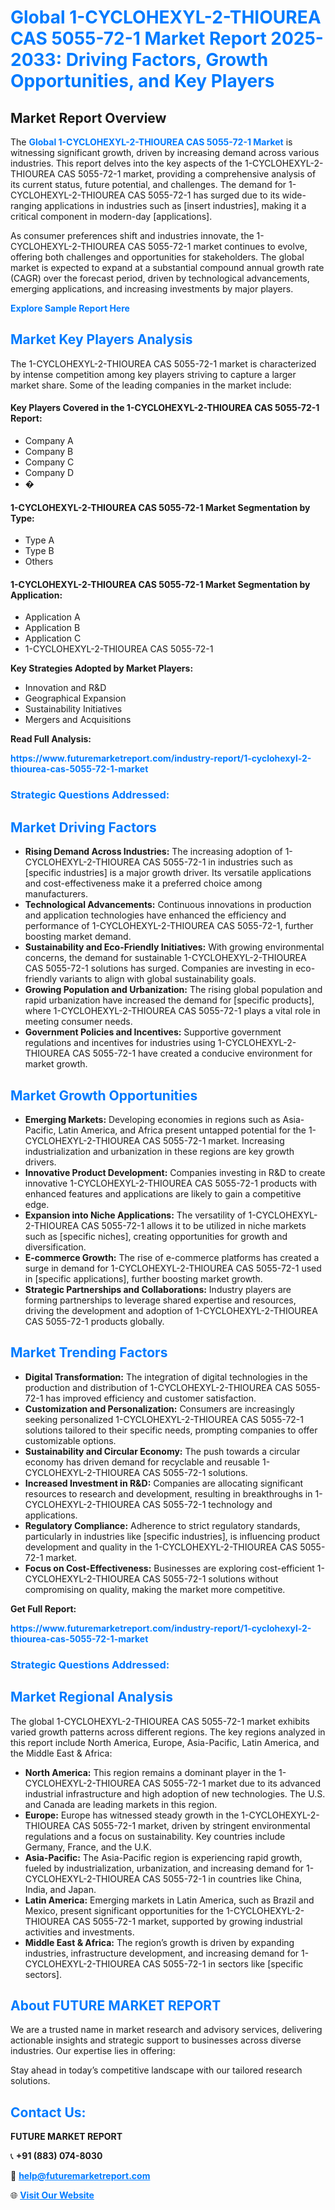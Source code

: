 <h1 style="color: #007BFF;">Global 1-CYCLOHEXYL-2-THIOUREA CAS 5055-72-1 Market Report 2025-2033: Driving Factors, Growth Opportunities, and Key Players</h1>

<section id="overview">
<h2>Market Report Overview</h2>
<p>The <a href="https://www.futuremarketreport.com/industry-report/1-cyclohexyl-2-thiourea-cas-5055-72-1-market" style="color: #007BFF; text-decoration: none;"><strong>Global 1-CYCLOHEXYL-2-THIOUREA CAS 5055-72-1 Market</strong></a> is witnessing significant growth, driven by increasing demand across various industries. This report delves into the key aspects of the 1-CYCLOHEXYL-2-THIOUREA CAS 5055-72-1 market, providing a comprehensive analysis of its current status, future potential, and challenges. The demand for 1-CYCLOHEXYL-2-THIOUREA CAS 5055-72-1 has surged due to its wide-ranging applications in industries such as [insert industries], making it a critical component in modern-day [applications].</p>
<p>As consumer preferences shift and industries innovate, the 1-CYCLOHEXYL-2-THIOUREA CAS 5055-72-1 market continues to evolve, offering both challenges and opportunities for stakeholders. The global market is expected to expand at a substantial compound annual growth rate (CAGR) over the forecast period, driven by technological advancements, emerging applications, and increasing investments by major players.</p>
</section>

<section id="overview">
<p><a href="https://www.futuremarketreport.com/request-sample/reportId=112499" style="color: #007BFF; text-decoration: none;"><strong>Explore Sample Report Here</strong></a></p>
</section>

<section id="key-players">
<h2 style="color: #007BFF;">Market Key Players Analysis</h2>
<p>The 1-CYCLOHEXYL-2-THIOUREA CAS 5055-72-1 market is characterized by intense competition among key players striving to capture a larger market share. Some of the leading companies in the market include:</p>
<h4>Key Players Covered in the 1-CYCLOHEXYL-2-THIOUREA CAS 5055-72-1 Report:</h4>
<ul><li>Company A</li><li>Company B</li><li>Company C</li><li>Company D</li><li>�</li></ul>
<h4>1-CYCLOHEXYL-2-THIOUREA CAS 5055-72-1 Market Segmentation by Type:</h4>
<ul><li>Type A</li><li>Type B</li><li>Others</li></ul>

<h4>1-CYCLOHEXYL-2-THIOUREA CAS 5055-72-1 Market Segmentation by Application:</h4>
<ul><li>Application A</li><li>Application B</li><li>Application C</li><li>1-CYCLOHEXYL-2-THIOUREA CAS 5055-72-1</li></ul>
<p><strong>Key Strategies Adopted by Market Players:</strong></p>
<ul>
<li>Innovation and R&D</li>
<li>Geographical Expansion</li>
<li>Sustainability Initiatives</li>
<li>Mergers and Acquisitions</li>
</ul>
</section>

<section>
<p><strong>Read Full Analysis: </strong></p><a href="https://www.futuremarketreport.com/industry-report/1-cyclohexyl-2-thiourea-cas-5055-72-1-market" style="color: #007BFF; text-decoration: none;"><strong>https://www.futuremarketreport.com/industry-report/1-cyclohexyl-2-thiourea-cas-5055-72-1-market</strong></a>
<h3 style="color: #007BFF;">Strategic Questions Addressed:</h3>
</section>

<section id="driving-factors">
<h2 style="color: #007BFF;">Market Driving Factors</h2>
<ul>
<li><strong>Rising Demand Across Industries:</strong> The increasing adoption of 1-CYCLOHEXYL-2-THIOUREA CAS 5055-72-1 in industries such as [specific industries] is a major growth driver. Its versatile applications and cost-effectiveness make it a preferred choice among manufacturers.</li>
<li><strong>Technological Advancements:</strong> Continuous innovations in production and application technologies have enhanced the efficiency and performance of 1-CYCLOHEXYL-2-THIOUREA CAS 5055-72-1, further boosting market demand.</li>
<li><strong>Sustainability and Eco-Friendly Initiatives:</strong> With growing environmental concerns, the demand for sustainable 1-CYCLOHEXYL-2-THIOUREA CAS 5055-72-1 solutions has surged. Companies are investing in eco-friendly variants to align with global sustainability goals.</li>
<li><strong>Growing Population and Urbanization:</strong> The rising global population and rapid urbanization have increased the demand for [specific products], where 1-CYCLOHEXYL-2-THIOUREA CAS 5055-72-1 plays a vital role in meeting consumer needs.</li>
<li><strong>Government Policies and Incentives:</strong> Supportive government regulations and incentives for industries using 1-CYCLOHEXYL-2-THIOUREA CAS 5055-72-1 have created a conducive environment for market growth.</li>
</ul>
</section>

<section id="growth-opportunities">
<h2 style="color: #007BFF;">Market Growth Opportunities</h2>
<ul>
<li><strong>Emerging Markets:</strong> Developing economies in regions such as Asia-Pacific, Latin America, and Africa present untapped potential for the 1-CYCLOHEXYL-2-THIOUREA CAS 5055-72-1 market. Increasing industrialization and urbanization in these regions are key growth drivers.</li>
<li><strong>Innovative Product Development:</strong> Companies investing in R&D to create innovative 1-CYCLOHEXYL-2-THIOUREA CAS 5055-72-1 products with enhanced features and applications are likely to gain a competitive edge.</li>
<li><strong>Expansion into Niche Applications:</strong> The versatility of 1-CYCLOHEXYL-2-THIOUREA CAS 5055-72-1 allows it to be utilized in niche markets such as [specific niches], creating opportunities for growth and diversification.</li>
<li><strong>E-commerce Growth:</strong> The rise of e-commerce platforms has created a surge in demand for 1-CYCLOHEXYL-2-THIOUREA CAS 5055-72-1 used in [specific applications], further boosting market growth.</li>
<li><strong>Strategic Partnerships and Collaborations:</strong> Industry players are forming partnerships to leverage shared expertise and resources, driving the development and adoption of 1-CYCLOHEXYL-2-THIOUREA CAS 5055-72-1 products globally.</li>
</ul>
</section>

<section id="trending-factors">
<h2 style="color: #007BFF;">Market Trending Factors</h2>
<ul>
<li><strong>Digital Transformation:</strong> The integration of digital technologies in the production and distribution of 1-CYCLOHEXYL-2-THIOUREA CAS 5055-72-1 has improved efficiency and customer satisfaction.</li>
<li><strong>Customization and Personalization:</strong> Consumers are increasingly seeking personalized 1-CYCLOHEXYL-2-THIOUREA CAS 5055-72-1 solutions tailored to their specific needs, prompting companies to offer customizable options.</li>
<li><strong>Sustainability and Circular Economy:</strong> The push towards a circular economy has driven demand for recyclable and reusable 1-CYCLOHEXYL-2-THIOUREA CAS 5055-72-1 solutions.</li>
<li><strong>Increased Investment in R&D:</strong> Companies are allocating significant resources to research and development, resulting in breakthroughs in 1-CYCLOHEXYL-2-THIOUREA CAS 5055-72-1 technology and applications.</li>
<li><strong>Regulatory Compliance:</strong> Adherence to strict regulatory standards, particularly in industries like [specific industries], is influencing product development and quality in the 1-CYCLOHEXYL-2-THIOUREA CAS 5055-72-1 market.</li>
<li><strong>Focus on Cost-Effectiveness:</strong> Businesses are exploring cost-efficient 1-CYCLOHEXYL-2-THIOUREA CAS 5055-72-1 solutions without compromising on quality, making the market more competitive.</li>
</ul>
</section>

<section>
<p><strong>Get Full Report: </strong></p><a href="https://www.futuremarketreport.com/industry-report/1-cyclohexyl-2-thiourea-cas-5055-72-1-market" style="color: #007BFF; text-decoration: none;"><strong>https://www.futuremarketreport.com/industry-report/1-cyclohexyl-2-thiourea-cas-5055-72-1-market</strong></a>
<h3 style="color: #007BFF;">Strategic Questions Addressed:</h3>
</section>


<section id="regional-analysis">
<h2 style="color: #007BFF;">Market Regional Analysis</h2>
<p>The global 1-CYCLOHEXYL-2-THIOUREA CAS 5055-72-1 market exhibits varied growth patterns across different regions. The key regions analyzed in this report include North America, Europe, Asia-Pacific, Latin America, and the Middle East & Africa:</p>
<ul>
<li><strong>North America:</strong> This region remains a dominant player in the 1-CYCLOHEXYL-2-THIOUREA CAS 5055-72-1 market due to its advanced industrial infrastructure and high adoption of new technologies. The U.S. and Canada are leading markets in this region.</li>
<li><strong>Europe:</strong> Europe has witnessed steady growth in the 1-CYCLOHEXYL-2-THIOUREA CAS 5055-72-1 market, driven by stringent environmental regulations and a focus on sustainability. Key countries include Germany, France, and the U.K.</li>
<li><strong>Asia-Pacific:</strong> The Asia-Pacific region is experiencing rapid growth, fueled by industrialization, urbanization, and increasing demand for 1-CYCLOHEXYL-2-THIOUREA CAS 5055-72-1 in countries like China, India, and Japan.</li>
<li><strong>Latin America:</strong> Emerging markets in Latin America, such as Brazil and Mexico, present significant opportunities for the 1-CYCLOHEXYL-2-THIOUREA CAS 5055-72-1 market, supported by growing industrial activities and investments.</li>
<li><strong>Middle East & Africa:</strong> The region’s growth is driven by expanding industries, infrastructure development, and increasing demand for 1-CYCLOHEXYL-2-THIOUREA CAS 5055-72-1 in sectors like [specific sectors].</li>
</ul>
</section>

<footer>
<h2 style="color: #007BFF;">About FUTURE MARKET REPORT</h2>
<p>We are a trusted name in market research and advisory services, delivering actionable insights and strategic support to businesses across diverse industries. Our expertise lies in offering:</p>

<p>Stay ahead in today’s competitive landscape with our tailored research solutions.</p>

<h2 style="color: #007BFF;">Contact Us:</h2>
<p><strong>FUTURE MARKET REPORT</strong></p>
<p>📞 <strong>+91 (883) 074-8030</strong></p>
<p>📧 <strong><a href="mailto:help@futuremarketreport.com" style="color: #007BFF;">help@futuremarketreport.com</a></strong></p>
<p>🌐 <strong><a href="https://www.futuremarketreport.com/" style="color: #007BFF;">Visit Our Website</a></strong></p>
</footer>
